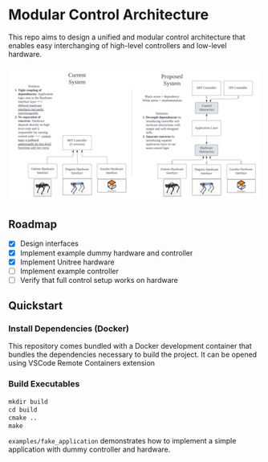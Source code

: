 # Modular Control Architecture

This repo aims to design a unified and modular control architecture that enables easy interchanging of high-level controllers and low-level hardware. 

![control_architecture](docs/modular_control_arch.png)

## Roadmap

- [x] Design interfaces
- [x] Implement example dummy hardware and controller
- [x] Implement Unitree hardware 
- [ ] Implement example controller
- [ ] Verify that full control setup works on hardware

## Quickstart

### Install Dependencies (Docker)
This repository comes bundled with a Docker development container that bundles the dependencies necessary to build the project. It can be opened using VSCode Remote Containers extension

### Build Executables

```
mkdir build
cd build
cmake ..
make 
```

`examples/fake_application` demonstrates how to implement a simple application with dummy controller and hardware. 
